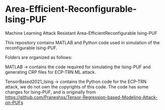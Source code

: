 # Area-Efficient-Reconfigurable-Ising-PUF
Machine Learning Attack Resistant Area-EfficientReconfigurable Ising-PUF

This repository contains MATLAB and Python code used in simulation of the reconfigurable Ising-PUF.

Folders are organized as follows:

MATLAB -> contains the code required for simulating the Ising-PUF and generating CRP files for ECP-TRN ML attack.

TensorBased2021_Ising -> contains the Python code for the ECP-TRN attack, we do not own the copyrights of this code. The code has some changes for Ising-PUF, and is originally from https://github.com/Praneshss/Tensor-Regression-based-Modeling-Attack-on-PUFs
